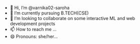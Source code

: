 - 👋 Hi, I’m @varnika02-saroha
- 🌱 I’m currently pursuing B.TECH(CSE)
- 💞️ I’m looking to collaborate on some interactive ML and web development projects
- 📫 How to reach me ...
- 😄 Pronouns: she/her...

<!---
varnika02-saroha/varnika02-saroha is a ✨ special ✨ repository because its `README.md` (this file) appears on your GitHub profile.
You can click the Preview link to take a look at your changes.
--->
